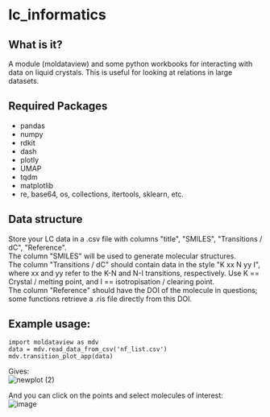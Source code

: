 # lc_informatics
## What is it?
A module (moldataview) and some python workbooks for interacting with data on liquid crystals. This is useful for looking at relations in large datasets.<br>

## Required Packages
* pandas
* numpy
* rdkit
* dash
* plotly
* UMAP
* tqdm
* matplotlib
* re, base64, os, collections, itertools, sklearn, etc.

## Data structure
Store your LC data in a .csv file with columns "title",	"SMILES",	"Transitions / dC",	"Reference".<br>
The column "SMILES" will be used to generate molecular structures.<br>
The column "Transitions / dC" should contain data in the style "K xx N yy I", where xx and yy refer to the K-N and N-I transitions, respectively. Use K == Crystal / melting point, and I == isotropisation / clearing point. <br>
The column "Reference" should have the DOI of the molecule in questions; some functions retrieve a .ris file directly from this DOI.

## Example usage:
```
import moldataview as mdv
data = mdv.read_data_from_csv('nf_list.csv')
mdv.transition_plot_app(data)
```

Gives:<br>
![newplot (2)](https://github.com/user-attachments/assets/411b0b66-9eff-47ad-9552-7207a28bc588)

And you can click on the points and select molecules of interest:<br>
![image](https://github.com/user-attachments/assets/ce14134a-22ae-4dfa-a549-72cb0e805aa9)


